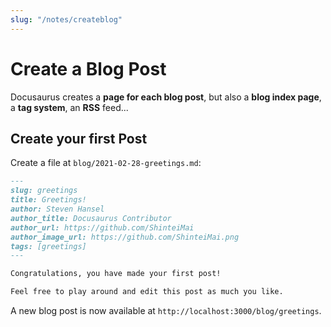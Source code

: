 ```yaml
---
slug: "/notes/createblog"
---
```


# Create a Blog Post

Docusaurus creates a **page for each blog post**, but also a **blog index page**, a **tag system**, an **RSS** feed...

## Create your first Post

Create a file at `blog/2021-02-28-greetings.md`:

```md title="blog/2021-02-28-greetings.md"
---
slug: greetings
title: Greetings!
author: Steven Hansel
author_title: Docusaurus Contributor
author_url: https://github.com/ShinteiMai
author_image_url: https://github.com/ShinteiMai.png
tags: [greetings]
---

Congratulations, you have made your first post!

Feel free to play around and edit this post as much you like.
```

A new blog post is now available at `http://localhost:3000/blog/greetings`.
